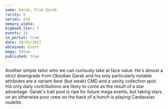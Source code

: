 ```yaml
---
name: Garak, Elim Garak
rarity: 5
series: ds9
memory_alpha:
bigbook_tier: 7
events: 16
in_portal: true
date: 20/03/2017
obtained: Event
mega: false
published: true
---
```


Another simple tailor who we can curiously take at face value. He's almost a strict downgrade from Obsidian Garak and his only particularly notable attributes are a variant-best (but weak) CMD and a vanity collection spot. His only daily contributions are likely to come as the result of a star advantage. Garak's trait pool is ripe for future mega events, but taking stars on an otherwise poor crew on the back of a hunch is playing Cardassian roulette.
